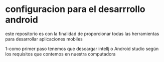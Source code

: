 # configuracion para el desarrrollo android
 este repositorio es con la finalidad de proporcionar todas las herramientas para desarrollar aplicaciones mobiles 

1-como primer paso tenemos que descargar intellj o Android studio según los requisitos que contemos en nuestra computadora 